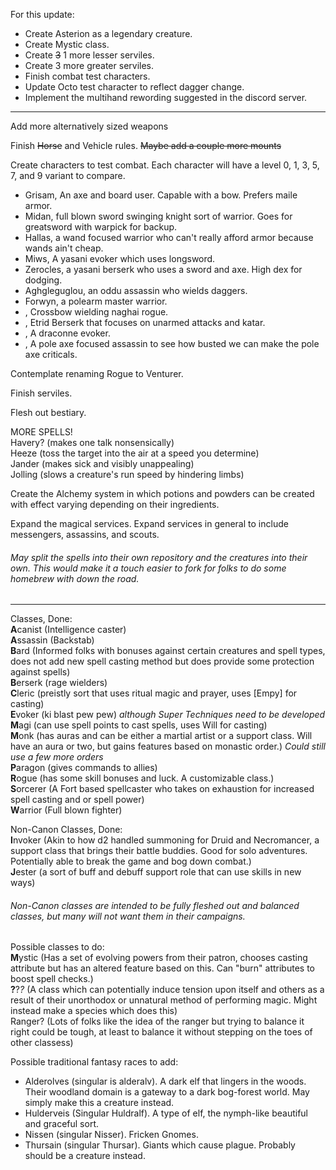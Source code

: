 For this update:
* Create Asterion as a legendary creature.
* Create Mystic class.
* Create ~~3~~ 1 more lesser serviles.
* Create 3 more greater serviles.
* Finish combat test characters.
* Update Octo test character to reflect dagger change.
* Implement the multihand rewording suggested in the discord server.

-----
Add more alternatively sized weapons

Finish ~~Horse~~ and Vehicle rules. ~~Maybe add a couple more mounts~~

Create characters to test combat. Each character will have a level 0, 1, 3, 5, 7, and 9 variant to compare.
* Grisam, An axe and board user. Capable with a bow. Prefers maile armor.
* Midan, full blown sword swinging knight sort of warrior. Goes for greatsword with warpick for backup.
* Hallas, a wand focused warrior who can't really afford armor because wands ain't cheap.
* Miws, A yasani evoker which uses longsword.
* Zerocles, a yasani berserk who uses a sword and axe. High dex for dodging.
* Aghgleguglou, an oddu assassin who wields daggers.
* Forwyn, a polearm master warrior.
* , Crossbow wielding naghai rogue.
* , Etrid Berserk that focuses on unarmed attacks and katar.
* , A draconne evoker.
* , A pole axe focused assassin to see how busted we can make the pole axe criticals.

Contemplate renaming Rogue to Venturer.

Finish serviles.

Flesh out bestiary.

MORE SPELLS!  
Havery? (makes one talk nonsensically)  
Heeze (toss the target into the air at a speed you determine)  
Jander (makes sick and visibly unappealing)  
Jolling (slows a creature's run speed by hindering limbs)

Create the Alchemy system in which potions and powders can be created with effect varying depending on their ingredients.

Expand the magical services. Expand services in general to include messengers, assassins, and scouts.

###### May split the spells into their own repository and the creatures into their own. This would make it a touch easier to fork for folks to do some homebrew with down the road.

-----

Classes, Done:  
**A**canist  (Intelligence caster)  
**A**ssassin (Backstab)  
**B**ard (Informed folks with bonuses against certain creatures and spell types, does not add new spell casting method but does provide some protection against spells)  
**B**erserk (rage wielders)  
**C**leric  (preistly sort that uses ritual magic and prayer, uses [Empy] for casting)  
**E**voker  (ki blast pew pew) *although Super Techniques need to be developed*  
**M**agi (can use spell points to cast spells, uses Will for casting)  
**M**onk (has auras and can be either a martial artist or a support class. Will have an aura or two, but gains features based on monastic order.) *Could still use a few more orders*  
**P**aragon  (gives commands to allies)  
**R**ogue  (has some skill bonuses and luck. A customizable class.)  
**S**orcerer (A Fort based spellcaster who takes on exhaustion for increased spell casting and or spell power)  
**W**arrior  (Full blown fighter)  

Non-Canon Classes, Done:  
**I**nvoker  (Akin to how d2 handled summoning for Druid and Necromancer, a support class that brings their battle buddies. Good for solo adventures. Potentially able to break the game and bog down combat.)  
**J**ester  (a sort of buff and debuff support role that can use skills in new ways)  

###### Non-Canon classes are intended to be fully fleshed out and balanced classes, but many will not want them in their campaigns.

Possible classes to do:  
**M**ystic  (Has a set of evolving powers from their patron, chooses casting attribute but has an altered feature based on this. Can "burn" attributes to boost spell checks.)  
**?**?*?* (A class which can potentially induce tension upon itself and others as a result of their unorthodox or unnatural method of performing magic. Might instead make a species which does this)  
Ranger? (Lots of folks like the idea of the ranger but trying to balance it right could be tough, at least to balance it without stepping on the toes of other classess)

Possible traditional fantasy races to add:  
* Alderolves (singular is alderalv). A dark elf that lingers in the woods. Their woodland domain is a gateway to a dark bog-forest world. May simply make this a creature instead.  
* Hulderveis (Singular Huldralf). A type of elf, the nymph-like beautiful and graceful sort.  
* Nissen (singular Nisser). Fricken Gnomes.
* Thursain (singular Thursar).  Giants which cause plague. Probably should be a creature instead.
